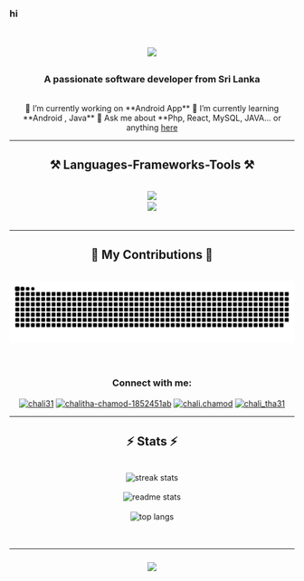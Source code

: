 ### hi
 <h1 align="center">
        <img
            src=" https://readme-typing-svg.herokuapp.com/?font=Righteous&size=35&center=true&vCenter=true&width=500&height=70&duration=4000&lines=Hi+There!+👋;+I 'm+Chalitha+Chamod!;"/>
    </h1>
<div>
    <h3 align="center">
    A passionate software developer from Sri Lanka
    </h3>
</div>
    <br/>
<div align="center">
        🔭 I’m currently working on **Android App** 
        🌱 I’m currently learning **Android , Java** 
        💬 Ask me about **Php, React, MySQL, JAVA... or anything <a href="https://github.com/chalitha31.chalitha31/issues">here</a>
</div>
    <hr/>
   <h2 align="center">⚒️ Languages-Frameworks-Tools ⚒️</h2>
    <br/>
    <div align="center">
        <img src="https://skillicons.dev/icons?i=php,html,css,javascript,vscode" /><br>
        <img src="https://skillicons.dev/icons?i=github,firebase,mysql,react,bootstrap,arduino,figma,git,java"/>
    </div>
    <br/> 
    <hr/>
   <div align="center">
        <h2>🐍 My Contributions 🐍</h2>
        <br>
         <img alt="snake eating my contributions" src="https://raw.githubusercontent.com/salesp07/salesp07/output/github-contribution-grid-snake.svg"/>
        <br/><br/><br/>
    </div>
    <h3 align="center">Connect with me:</h3>
    <p align="center">
        <a href="https://codepen.io/chali31" target="blank"><img align="center"
                src="https://raw.githubusercontent.com/rahuldkjain/github-profile-readme-generator/master/src/images/icons/Social/codepen.svg"
                alt="chali31" height="30" width="40" /></a>
        <a href="https://linkedin.com/in/chalitha-chamod-1852451ab" target="blank"><img align="center"
                src="https://raw.githubusercontent.com/rahuldkjain/github-profile-readme-generator/master/src/images/icons/Social/linked-in-alt.svg"
                alt="chalitha-chamod-1852451ab" height="30" width="40" /></a>
        <a href="https://fb.com/chali.chamod" target="blank"><img align="center"
                src="https://raw.githubusercontent.com/rahuldkjain/github-profile-readme-generator/master/src/images/icons/Social/facebook.svg"
                alt="chali.chamod" height="30" width="40" /></a>
        <a href="https://instagram.com/chali_tha31" target="blank"><img align="center"
                src="https://raw.githubusercontent.com/rahuldkjain/github-profile-readme-generator/master/src/images/icons/Social/instagram.svg"
                alt="chali_tha31" height="30" width="40" /></a>
    </p>
    <hr/>
    <h2 align="center">⚡ Stats ⚡</h2>
    <br>
    <div align=center>
        <img width=450
            src="https://streak-stats.demolab.com/?user=chalitha31&count_private=true&theme=react&border_radius=10"
            alt="streak stats"/>
    </div>
    <br />
    <div align=center>
        <img width=450
            src="https://github-readme-stats.vercel.app/api?username=chalitha31&count_private=true&show_icons=true&theme=react&rank_icon=github&border_radius=10" alt="readme stats"/>
        <br/>
    </div>
    <br/>
    <div align=center>
        <img width=365 align="center"
            src="https://github-readme-stats.vercel.app/api/top-langs/?username=chalitha31&hide=HTML&langs_count=8&layout=compact&theme=react&border_radius=10&size_weight=0.5&count_weight=0.5&exclude_repo=github-readme-stats" alt="top langs"/>
    </div>
    <br/><br/>
    <hr/>
    <h3 align="center">
        <img
            src="https://readme-typing-svg.herokuapp.com/?font=Righteous&size=25&center=true&vCenter=true&width=500&height=70&duration=4000&lines=Thanks+for+visiting!+✌️;+Shoot+me+a+message+on+Linkedin!;I' m+always+down+to+collab+ ">
    </h3>
    <br/>



<!--
**chalitha31/chalitha31** is a ✨ _special_ ✨ repository because its `README.md` (this file) appears on your GitHub profile.

Here are some ideas to get you started:

- 🔭 I’m currently working on ...
- 🌱 I’m currently learning ...
- 👯 I’m looking to collaborate on ...
- 🤔 I’m looking for help with ...
- 💬 Ask me about ...
- 📫 How to reach me: ...
- 😄 Pronouns: ...
- ⚡ Fun fact: ...
-->
